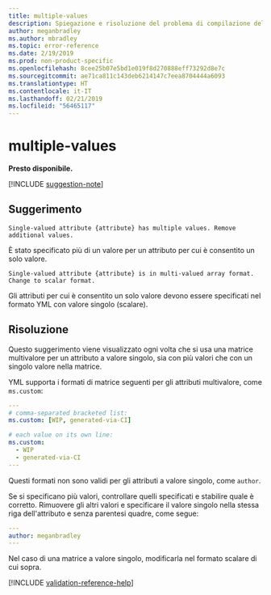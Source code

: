 ```yaml
---
title: multiple-values
description: Spiegazione e risoluzione del problema di compilazione della documentazione multiple-values
author: meganbradley
ms.author: mbradley
ms.topic: error-reference
ms.date: 2/19/2019
ms.prod: non-product-specific
ms.openlocfilehash: 8cee25b07e5bd1e019f8d270888eff73292d8e7c
ms.sourcegitcommit: ae71ca811c143deb6214147c7eea8704444a6093
ms.translationtype: HT
ms.contentlocale: it-IT
ms.lasthandoff: 02/21/2019
ms.locfileid: "56465117"
---
```

# <a name="multiple-values"></a>multiple-values

**Presto disponibile.**

[!INCLUDE [suggestion-note](includes/suggestion-note.md)]

## <a name="suggestion"></a>Suggerimento

`Single-valued attribute {attribute} has multiple values. Remove additional values.`

È stato specificato più di un valore per un attributo per cui è consentito un solo valore.

`Single-valued attribute {attribute} is in multi-valued array format. Change to scalar format.`

Gli attributi per cui è consentito un solo valore devono essere specificati nel formato YML con valore singolo (scalare).

## <a name="resolution"></a>Risoluzione

Questo suggerimento viene visualizzato ogni volta che si usa una matrice multivalore per un attributo a valore singolo, sia con più valori che con un singolo valore nella matrice.

YML supporta i formati di matrice seguenti per gli attributi multivalore, come `ms.custom`:

```yml
---
# comma-separated bracketed list:
ms.custom: [WIP, generated-via-CI]

# each value on its own line:
ms.custom:
  - WIP
  - generated-via-CI
---
```

Questi formati non sono validi per gli attributi a valore singolo, come `author`.

Se si specificano più valori, controllare quelli specificati e stabilire quale è corretto. Rimuovere gli altri valori e specificare il valore singolo nella stessa riga dell'attributo e senza parentesi quadre, come segue:

```yml
---
author: meganbradley
---
```

Nel caso di una matrice a valore singolo, modificarla nel formato scalare di cui sopra.

<!--make sure to add this file to your includes folder and verify the path-->
[!INCLUDE [validation-reference-help](includes/validation-reference-help.md)]
